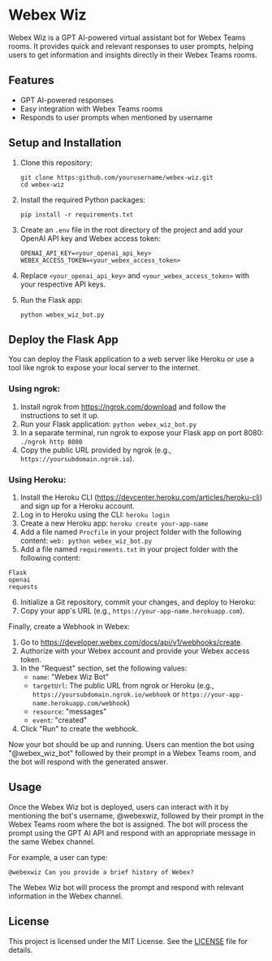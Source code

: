  # Webex Wiz

 Webex Wiz is a GPT AI-powered virtual assistant bot for Webex Teams rooms. It provides quick and relevant responses 
 to user prompts, helping users to get information and insights directly in their Webex Teams rooms.

 ## Features

 - GPT AI-powered responses
 - Easy integration with Webex Teams rooms
 - Responds to user prompts when mentioned by username

 ## Setup and Installation

 1. Clone this repository:
    ```
    git clone https:github.com/yourusername/webex-wiz.git
    cd webex-wiz
    ```

 2. Install the required Python packages:
    ```
    pip install -r requirements.txt
    ```

 3. Create an `.env` file in the root directory of the project and add your OpenAI API key and Webex access token:
    ```
    OPENAI_API_KEY=<your_openai_api_key>
    WEBEX_ACCESS_TOKEN=<your_webex_access_token>
    ```

 4. Replace `<your_openai_api_key>` and `<your_webex_access_token>` with your respective API keys.

 5. Run the Flask app:
    ```
    python webex_wiz_bot.py
    ```
 ## Deploy the Flask App
 You can deploy the Flask application to a web server like Heroku or use a tool like ngrok to expose your local 
 server to the internet.

### Using ngrok:

1. Install ngrok from https://ngrok.com/download and follow the instructions to set it up.
2. Run your Flask application: `python webex_wiz_bot.py`
3. In a separate terminal, run ngrok to expose your Flask app on port 8080: `./ngrok http 8080`
4. Copy the public URL provided by ngrok (e.g., `https://yoursubdomain.ngrok.io`).

### Using Heroku:

1. Install the Heroku CLI (https://devcenter.heroku.com/articles/heroku-cli) and sign up for a Heroku account.
2. Log in to Heroku using the CLI: `heroku login`
3. Create a new Heroku app: `heroku create your-app-name`
4. Add a file named `Procfile` in your project folder with the following content: ```web: python webex_wiz_bot.py```
5. Add a file named `requirements.txt` in your project folder with the following content:
```
Flask
openai
requests
```
6. Initialize a Git repository, commit your changes, and deploy to Heroku:
7. Copy your app's URL (e.g., `https://your-app-name.herokuapp.com`).

Finally, create a Webhook in Webex:

1. Go to https://developer.webex.com/docs/api/v1/webhooks/create.
2. Authorize with your Webex account and provide your Webex access token.
3. In the "Request" section, set the following values:
   - `name`: "Webex Wiz Bot"
   - `targetUrl`: The public URL from ngrok or Heroku (e.g., `https://yoursubdomain.ngrok.io/webhook` or 
   `https://your-app-name.herokuapp.com/webhook`)
   - `resource`: "messages"
   - `event`: "created"
4. Click "Run" to create the webhook.

Now your bot should be up and running. Users can mention the bot using "@webex_wiz_bot" followed by 
their prompt in a Webex Teams room, and the bot will respond with the generated answer.

 ## Usage

 Once the Webex Wiz bot is deployed, users can interact with it by mentioning the bot's username, @webexwiz, 
 followed by their prompt in the Webex Teams room where the bot is assigned. The bot will process the prompt 
 using the GPT AI API and respond with an appropriate message in the same Webex channel.

 For example, a user can type:

 ```
 @webexwiz Can you provide a brief history of Webex?
 ```

 The Webex Wiz bot will process the prompt and respond with relevant information in the Webex channel.

 ## License

 This project is licensed under the MIT License. See the [LICENSE](LICENSE) file for details.
